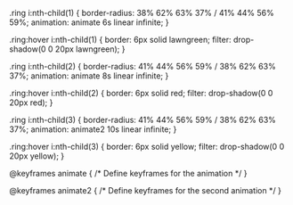 .ring i:nth-child(1) {
    border-radius: 38% 62% 63% 37% / 41% 44% 56% 59%;
    animation: animate 6s linear infinite;
}

.ring:hover i:nth-child(1) {
    border: 6px solid lawngreen;
    filter: drop-shadow(0 0 20px lawngreen);
}

.ring i:nth-child(2) {
    border-radius: 41% 44% 56% 59% / 38% 62% 63% 37%;
    animation: animate 8s linear infinite;
}

.ring:hover i:nth-child(2) {
    border: 6px solid red;
    filter: drop-shadow(0 0 20px red);
}

.ring i:nth-child(3) {
    border-radius: 41% 44% 56% 59% / 38% 62% 63% 37%;
    animation: animate2 10s linear infinite;
}

.ring:hover i:nth-child(3) {
    border: 6px solid yellow;
    filter: drop-shadow(0 0 20px yellow);
}

@keyframes animate {
    /* Define keyframes for the animation */
}

@keyframes animate2 {
    /* Define keyframes for the second animation */
}
